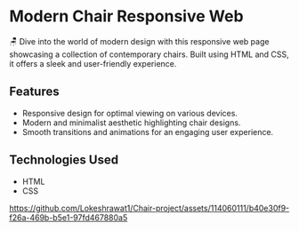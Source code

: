 # Modern Chair Responsive Web

🪑 Dive into the world of modern design with this responsive web page showcasing a collection of contemporary chairs.
  Built using HTML and CSS, it offers a sleek and user-friendly experience.

## Features

- Responsive design for optimal viewing on various devices.
- Modern and minimalist aesthetic highlighting chair designs.
- Smooth transitions and animations for an engaging user experience.

## Technologies Used

- HTML
- CSS


https://github.com/Lokeshrawat1/Chair-project/assets/114060111/b40e30f9-f26a-469b-b5e1-97fd467880a5

